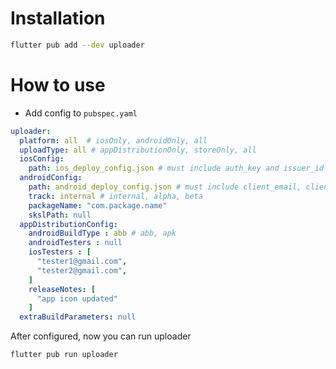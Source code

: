 # Installation
```sh
flutter pub add --dev uploader
```

# How to use

- Add config to `pubspec.yaml`

```yaml
uploader:
  platform: all  # iosOnly, androidOnly, all
  uploadType: all # appDistributionOnly, storeOnly, all
  iosConfig:
    path: ios_deploy_config.json # must include auth_key and issuer_id
  androidConfig:
    path: android_deploy_config.json # must include client_email, client_id, private_key
    track: internal # internal, alpha, beta
    packageName: "com.package.name"
    skslPath: null 
  appDistributionConfig:
    androidBuildType : abb # abb, apk 
    androidTesters : null 
    iosTesters : [
      "tester1@gmail.com", 
      "tester2@gmail.com",
    ]
    releaseNotes: [
      "app icon updated"
    ]
  extraBuildParameters: null
```
After configured, now you can run uploader
  
```sh
flutter pub run uploader
```

